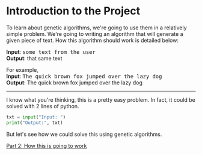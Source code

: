 # Introduction to the Project

To learn about genetic algorithms, we're going to use them in a relatively simple problem. We're going to writing an algorithm that will generate a given piece of text. How this algorithm should work is detailed below:

**Input**: <kbd>some text from the user</kbd><br />
**Output**: that same text

For example,<br />
**Input**: <kbd>The quick brown fox jumped over the lazy dog</kbd><br />
**Output**: The quick brown fox jumped over the lazy dog

<hr />

I know what you're thinking, this is a pretty easy problem. In fact, it could be solved with 2 lines of python.
```python
txt = input("Input: ")
print("Output:", txt)
```

But let's see how we could solve this using genetic algorithms.

[Part 2: How this is going to work]()

